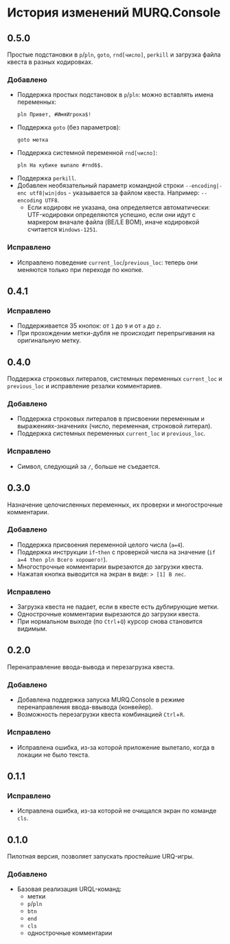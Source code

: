 # История изменений MURQ.Console

## 0.5.0
Простые подстановки в `p`/`pln`, `goto`, `rnd[число]`, `perkill` и загрузка файла квеста в разных кодировках.
### Добавлено
- Поддержка простых подстановок в `p`/`pln`: можно вставлять имена переменных:
  ```urql
  pln Привет, #ИмяИгрока$!
  ```
- Поддержка `goto` (без параметров):
  ```urql
  goto метка
  ```
- Поддержка системной переменной `rnd[число]`:
  ```urql
  pln На кубике выпало #rnd6$.
  ```
- Поддержка `perkill`.
- Добавлен необязательный параметр командной строки `--encoding|-enc utf8|win|dos` - указывается за файлом квеста. Например: `--encoding UTF8`.
	- Если кодировк не указана, она определяется автоматически: UTF-кодировки определяются успешно, если они идут с маркером вначале файла (BE/LE BOM), иначе кодировкой считается `Windows-1251`.
### Исправлено
- Исправлено поведение `current_loc`/`previous_loc`: теперь они меняются только при переходе по кнопке.

## 0.4.1
### Исправлено
- Поддерживается 35 кнопок: от `1` до `9` и от `a` до `z`.
- При прохождении метки-дубля не происходит перепрыгивания на оригинальную метку.

## 0.4.0
Поддержка строковых литералов, системных переменных `current_loc` и `previous_loc` и исправление резалки комментариев.
### Добавлено
- Поддержка строковых литералов в присвоении переменным и выражениях-значениях (число, переменная, строковой литерал).
- Поддержка системных переменных `current_loc` и `previous_loc`.
### Исправлено
- Символ, следующий за `/`, больше не съедается.

## 0.3.0
Назначение целочисленных переменных, их проверки и многострочные комментарии.
### Добавлено
- Поддержка присвоения переменной целого числа (`a=4`).
- Поддержка инструкции `if`-`then` с проверкой числа на значение (`if a=4 then pln Всего хорошего!`).
- Многострочные комментарии вырезаются до загрузки квеста.
- Нажатая кнопка выводится на экран в виде: `> [1] В лес`.
### Исправлено
- Загрузка квеста не падает, если в квесте есть дублирующие метки.
- Однострочные комментарии вырезаются до загрузки квеста.
- При нормальном выходе (по `Ctrl`+`Q`) курсор снова становится видимым.

## 0.2.0
Перенаправление ввода-вывода и перезагрузка квеста.
### Добавлено
- Добавлена поддержка запуска MURQ.Console в режиме перенаправления ввода-ввывода (конвейер).
- Возможность перезагрузки квеста комбинацией `Ctrl`+`R`.
### Исправлено
- Исправлена ошибка, из-за которой приложение вылетало, когда в локации не было текста.

## 0.1.1
### Исправлено
- Исправлена ошибка, из-за которой не очищался экран по команде `cls`.

## 0.1.0
Пилотная версия, позволяет запускать простейшие URQ-игры.
### Добавлено
- Базовая реализация URQL-команд:
	- метки
	- `p`/`pln`
	- `btn`
	- `end`
	- `cls`
	- однострочные комментарии